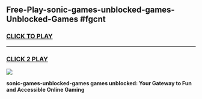 
## Free-Play-sonic-games-unblocked-games-Unblocked-Games #fgcnt
<h3>
<a href="https://news.freeplayer.one?title=sonic-games-unblocked-games&ref=8M">CLICK TO PLAY</a></h3>
<hr>

<h3>
<a href="https://news.freeplayer.one?title=sonic-games-unblocked-games&ref=8M">CLICK 2 PLAY</a>
  
</h3>

<a href="https://news.freeplayer.one?title=sonic-games-unblocked-games&ref=8M"><img src="https://clearcache.store/games.png"></a>


**sonic-games-unblocked-games games unblocked: Your Gateway to Fun and Accessible Online Gaming**
